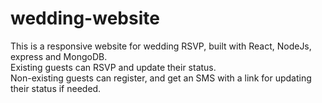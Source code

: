 # wedding-website
This is a responsive website for wedding RSVP, built with React, NodeJs, express and MongoDB.<br />
Existing guests can RSVP and update their status.<br />
Non-existing guests can register, and get an SMS with a link for updating their status if needed.
